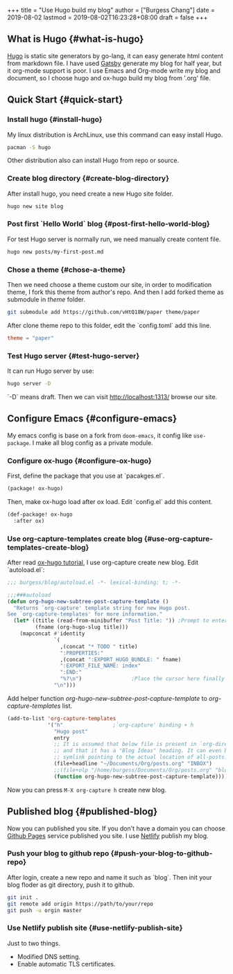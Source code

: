+++
title = "Use Hugo build my blog"
author = ["Burgess Chang"]
date = 2019-08-02
lastmod = 2019-08-02T16:23:28+08:00
draft = false
+++

## What is Hugo {#what-is-hugo}

[Hugo](https://gohugo.io/) is static site generators by go-lang, it can easy generate html content
from markdown file. I have used [Gatsby](https://www.gatsbyjs.org/) generate my blog for half year, but it
org-mode support is poor. I use Emacs and Org-mode write my blog and document,
so I choose hugo and ox-hugo build my blog from '.org' file.


## Quick Start {#quick-start}


### Install hugo {#install-hugo}

My linux distribution is ArchLinux, use this command can easy install Hugo.

```bash
pacman -S hugo
```

Other distribution also can install Hugo from repo or source.


### Create blog directory {#create-blog-directory}

After install hugo, you need create a new Hugo site folder.

```bash
hugo new site blog
```


### Post first \`Hello World\` blog {#post-first-hello-world-blog}

For test Hugo server is normally run, we need manually create content file.

```bash
hugo new posts/my-first-post.md
```


### Chose a theme {#chose-a-theme}

Then we need choose a theme custom our site, in order to modification theme, I
fork this theme from author's repo. And then I add forked theme as submodule in
_theme_ folder.

```bash
git submodule add https://github.com/vHtQ18W/paper theme/paper
```

After clone theme repo to this folder, edit the \`config.toml\` add this line.

```toml
theme = "paper"
```


### Test Hugo server {#test-hugo-server}

It can run Hugo server by use:

```bash
hugo server -D
```

\`-D\` means draft. Then we can visit <http://localhost:1313/> browse our site.


## Configure Emacs {#configure-emacs}

My emacs config is base on a fork from `doom-emacs`, it config like
`use-package`. I make all blog config as a private module.


### Configure ox-hugo {#configure-ox-hugo}

First, define the package that you use at \`pacakges.el\`.

```lisp
(package! ox-hugo)
```

Then, make ox-hugo load after ox load. Edit \`config.el\` add this content.

```lisp
(def-package! ox-hugo
  :after ox)
```


### Use org-capture-templates create blog {#use-org-capture-templates-create-blog}

After read [ox-hugo tutorial](https://ox-hugo.scripter.co/doc/org-capture-setup/), I use org-capture create new blog.
Edit \`autoload.el\`:

```lisp
;;; burgess/blog/autoload.el -*- lexical-binding: t; -*-

;;;###autoload
(defun org-hugo-new-subtree-post-capture-template ()
  "Returns `org-capture' template string for new Hugo post.
See `org-capture-templates' for more information."
  (let* ((title (read-from-minibuffer "Post Title: ")) ;Prompt to enter the post title
         (fname (org-hugo-slug title)))
    (mapconcat #'identity
               `(
                 ,(concat "* TODO " title)
                 ":PROPERTIES:"
                 ,(concat ":EXPORT_HUGO_BUNDLE: " fname)
                 ":EXPORT_FILE_NAME: index"
                 ":END:"
                 "%?\n")                ;Place the cursor here finally
               "\n")))
```

Add helper function _org-hugo-new-subtree-post-capture-template_ to
_org-capture-templates_ list.

```lisp
(add-to-list 'org-capture-templates
             '("h"                ;`org-capture' binding + h
               "Hugo post"
               entry
               ;; It is assumed that below file is present in `org-directory'
               ;; and that it has a "Blog Ideas" heading. It can even be a
               ;; symlink pointing to the actual location of all-posts.org!
               (file+headline "~/Documents/Org/posts.org" "INBOX")
               ;;(file+olp "/home/burgess/Documents/Org/posts.org" "blog")
               (function org-hugo-new-subtree-post-capture-template))))
```

Now you can press `M-X org-capture h` create new blog.


## Published blog {#published-blog}

Now you can published you site. If you don't have a domain you can choose [Github
Pages](https://pages.github.com) service published you site. I use [Netlify](https://netlify.com) publish my blog.


### Push your blog to github repo {#push-your-blog-to-github-repo}

After login, create a new repo and name it such as \`blog\`. Then init your blog
floder as git directory, push it to github.

```bash
git init .
git remote add origin https://path/to/your/repo
git push -u orgin master
```


### Use Netlify publish site {#use-netlify-publish-site}

Just to two things.

-   Modified DNS setting.
-   Enable automatic TLS certificates.
